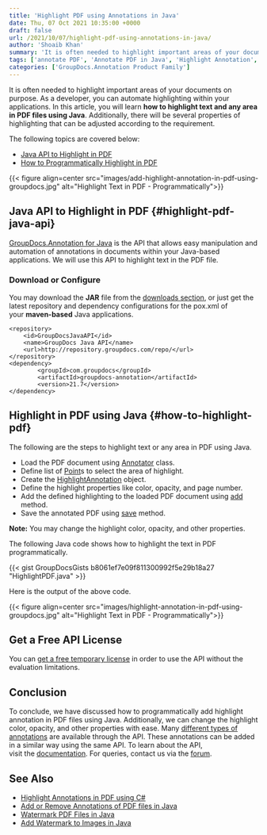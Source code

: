 ```yaml
---
title: 'Highlight PDF using Annotations in Java'
date: Thu, 07 Oct 2021 10:35:00 +0000
draft: false
url: /2021/10/07/highlight-pdf-using-annotations-in-java/
author: 'Shoaib Khan'
summary: 'It is often needed to highlight important areas of your documents on purpose. As a developer, you can automate highlighting within your applications. In this article, you will learn **how to highlight text and any area in PDF files using Java**. Additionally, there will be several properties of highlighting that can be adjusted according to the requirement.'
tags: ['annotate PDF', 'Annotate PDF in Java', 'Highlight Annotation', 'Highlight PDF in Java', 'Highlight Text in PDF', 'Text Highlight']
categories: ['GroupDocs.Annotation Product Family']
---
```


It is often needed to highlight important areas of your documents on purpose. As a developer, you can automate highlighting within your applications. In this article, you will learn **how to highlight text and any area in PDF files using Java**. Additionally, there will be several properties of highlighting that can be adjusted according to the requirement.

The following topics are covered below:

*   [Java API to Highlight in PDF](#highlight-pdf-java-api)
*   [How to Programmatically Highlight in PDF](#how-to-highlight-pdf)



{{< figure align=center src="images/add-highlight-annotation-in-pdf-using-groupdocs.jpg" alt="Highlight Text in PDF - Programmatically">}}


## Java API to Highlight in PDF {#highlight-pdf-java-api}

[GroupDocs.Annotation for Java](https://products.groupdocs.com/annotation/java/) is the API that allows easy manipulation and automation of annotations in documents within your Java-based applications. We will use this API to highlight text in the PDF file.

### Download or Configure

You may download the **JAR** file from the [downloads section](https://downloads.groupdocs.com/redaction), or just get the latest repository and dependency configurations for the pox.xml of your **maven-based** Java applications.

```
<repository>
	<id>GroupDocsJavaAPI</id>
	<name>GroupDocs Java API</name>
	<url>http://repository.groupdocs.com/repo/</url>
</repository>
<dependency>
        <groupId>com.groupdocs</groupId>
        <artifactId>groupdocs-annotation</artifactId>
        <version>21.7</version> 
</dependency>
```

## Highlight in PDF using Java {#how-to-highlight-pdf}

The following are the steps to highlight text or any area in PDF using Java.

*   Load the PDF document using [Annotator](https://apireference.groupdocs.com/annotation/java/com.groupdocs.annotation/Annotator#Annotator(java.io.InputStream)) class.
*   Define list of [Point](https://apireference.groupdocs.com/annotation/java/com.groupdocs.annotation.models/Point)s to select the area of highlight.
*   Create the [HighlightAnnotation](https://apireference.groupdocs.com/annotation/java/com.groupdocs.annotation.models.annotationmodels/HighlightAnnotation) object.
*   Define the highlight properties like color, opacity, and page number.
*   Add the defined highlighting to the loaded PDF document using [add](https://apireference.groupdocs.com/annotation/java/com.groupdocs.annotation/Annotator#add(com.groupdocs.annotation.models.annotationmodels.AnnotationBase)) method.
*   Save the annotated PDF using [save](https://apireference.groupdocs.com/annotation/java/com.groupdocs.annotation/Annotator#save()) method.

**Note:** You may change the highlight color, opacity, and other properties.

The following Java code shows how to highlight the text in PDF programmatically.

{{< gist GroupDocsGists b8061ef7e09f811300992f5e29b18a27 "HighlightPDF.java" >}}

Here is the output of the above code.



{{< figure align=center src="images/highlight-annotation-in-pdf-using-groupdocs.jpg" alt="Highlight Text in PDF - Programmatically">}}


## Get a Free API License

You can [get a free temporary license](https://purchase.groupdocs.com/temporary-license) in order to use the API without the evaluation limitations.

## Conclusion

To conclude, we have discussed how to programmatically add highlight annotation in PDF files using Java. Additionally, we can change the highlight color, opacity, and other properties with ease. Many [different types of annotations](https://apireference.groupdocs.com/annotation/java/com.groupdocs.annotation.models.annotationmodels/package-frame) are available through the API. These annotations can be added in a similar way using the same API. To learn about the API, visit the [documentation](https://docs.groupdocs.com/redaction). For queries, contact us via the [forum](https://forum.groupdocs.com/).

## See Also

*   [Highlight Annotations in PDF using C#](https://blog.groupdocs.com/2021/10/12/highlight-pdf-with-annotations-using-csharp/)
*   [Add or Remove Annotations of PDF files in Java](https://blog.groupdocs.com/2021/04/18/annotate-pdf-files-using-java/)
*   [Watermark PDF Files in Java](https://blog.groupdocs.com/2021/06/26/add-watermark-to-pdf-in-java/)
*   [Add Watermark to Images in Java](https://blog.groupdocs.com/2020/09/15/add-watermark-to-images-in-java/)




